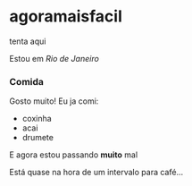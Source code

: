 # agoramaisfacil
tenta aqui

Estou em _Rio de Janeiro_

### Comida
Gosto muito! Eu ja comi:

* coxinha
* acai
* drumete

E agora estou passando __muito__ mal

Está quase na hora de um intervalo para café...